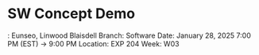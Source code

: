 # SW Concept Demo

: Eunseo, Linwood Blaisdell
Branch: Software
Date: January 28, 2025 7:00 PM (EST) → 9:00 PM
Location: EXP 204
Week: W03